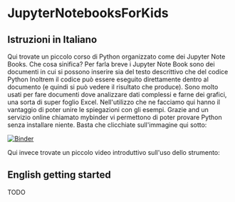 # JupyterNotebooksForKids

## Istruzioni in Italiano

Qui trovate un piccolo corso di Python organizzato come dei Jupyter Note Books. Che cosa sinifica? Per farla breve i Jupyter Note Book sono dei documenti in cui si possono inserire sia del testo descrittivo che del codice Python
Inoltrem il codice può essere eseguito direttamente dentro al documento (e quindi si può vedere il risultato che produce). 
Sono molto usati per fare documenti dove analizzare dati complessi e farne dei grafici, una sorta di super foglio Excel.
Nell'utilizzo che ne facciamo qui hanno il vantaggio di poter unire le spiegazioni con gli esempi. 
Grazie and un servizio online chiamato mybinder vi permettono di poter provare Python senza installare niente. 
Basta che clicchiate sull'immagine qui sotto: 

[![Binder](https://mybinder.org/badge_logo.svg)](https://mybinder.org/v2/gh/maeste/JupyterNotebooksForKids/master?filepath=IT)

Qui invece trovate un piccolo video introduttivo sull'uso dello strumento:

## English getting started

TODO 

